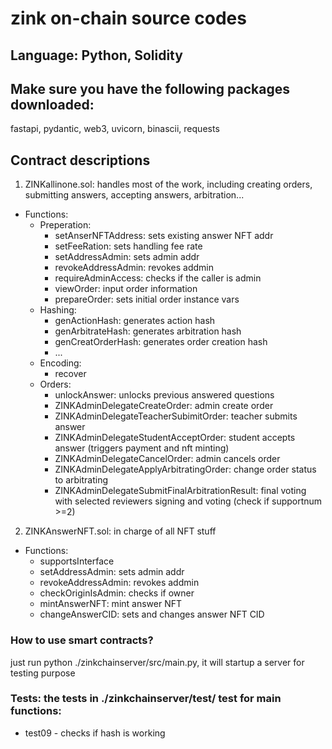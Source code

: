 # zink on-chain source codes

## Language: Python, Solidity
## Make sure you have the following packages downloaded:
fastapi, pydantic, web3, uvicorn, binascii, requests

## Contract descriptions

1. ZINKallinone.sol: handles most of the work, including creating orders, submitting answers, accepting answers, arbitration...
  - Functions:
    - Preperation:
      - setAnserNFTAddress: sets existing answer NFT addr
      - setFeeRation: sets handling fee rate
      - setAddressAdmin: sets admin addr
      - revokeAddressAdmin: revokes addmin
      - requireAdminAccess: checks if the caller is admin
      - viewOrder: input order information
      - prepareOrder: sets initial order instance vars
    - Hashing:
      - genActionHash: generates action hash
      - genArbitrateHash: generates arbitration hash
      - genCreatOrderHash: generates order creation hash
      - ...
    - Encoding:
      - recover
    - Orders:
      - unlockAnswer: unlocks previous answered questions
      - ZINKAdminDelegateCreateOrder: admin create order
      - ZINKAdminDelegateTeacherSubimitOrder: teacher submits answer
      - ZINKAdminDelegateStudentAcceptOrder: student accepts answer (triggers payment and nft minting)
      - ZINKAdminDelegateCancelOrder: admin cancels order
      - ZINKAdminDelegateApplyArbitratingOrder: change order status to arbitrating
      - ZINKAdminDelegateSubmitFinalArbitrationResult: final voting with selected reviewers signing and voting (check if supportnum >=2)
2. ZINKAnswerNFT.sol: in charge of all NFT stuff
  - Functions:
    - supportsInterface
    - setAddressAdmin: sets admin addr
    - revokeAddressAdmin: revokes addmin
    - checkOriginIsAdmin: checks if owner
    - mintAnswerNFT: mint answer NFT
    - changeAnswerCID: sets and changes answer NFT CID    

### How to use smart contracts?
just run python ./zinkchainserver/src/main.py, it will startup a server for testing purpose

### Tests: the tests in ./zinkchainserver/test/ test for main functions:
  - test09 - checks if hash is working
